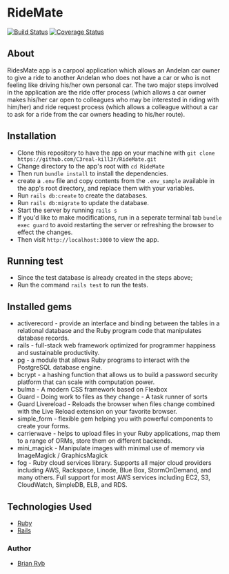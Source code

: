 # RideMate

[![Build Status](https://travis-ci.org/C3real-kill3r/RideMate.svg?branch=develop)](https://travis-ci.org/C3real-kill3r/RideMate)
[![Coverage Status](https://coveralls.io/repos/github/C3real-kill3r/RideMate/badge.svg?branch=develop)](https://coveralls.io/github/C3real-kill3r/RideMate?branch=develop)

## About

RidesMate app is a carpool application which allows an Andelan car owner to give a ride to another Andelan who does not have a car or who is not feeling like driving his/her own personal car. The two major steps involved in the application are the ride offer process (which allows a car owner makes his/her car open to colleagues who may be interested in riding with him/her)  and ride request process (which allows a colleague without a car to ask for a ride from the car owners heading to his/her route).

## Installation

- Clone this repository to have the app on your machine with ```git clone https://github.com/C3real-kill3r/RideMate.git```
- Change directory to the app's root with ```cd RideMate```
- Then run ```bundle install```  to install the dependencies.
- create a ```.env``` file and copy contents from the ```.env_sample``` available in the app's root directory, and replace them with your variables.
- Run ```rails db:create``` to create the databases.
- Run ```rails db:migrate``` to update the database.
- Start the server by running ```rails s```
- If you'd like to make modifications, run in a seperate terminal tab ```bundle exec guard``` to avoid restarting the server or refreshing the browser to effect the changes.
- Then visit ```http://localhost:3000``` to view the app.

## Running test

- Since the test database is already created in the steps above;
- Run the command ```rails test``` to run the tests.

## Installed gems

- activerecord -  provide an interface and binding between the tables in a relational database and the Ruby program code that manipulates database records.
- rails - full-stack web framework optimized for programmer happiness and sustainable productivity.
- pg - a module that allows Ruby programs to interact with the PostgreSQL database engine.
- bcrypt - a hashing function that allows us to build a password security platform that can scale with computation power.
- bulma - A modern CSS framework based on Flexbox
- Guard - Doing work to files as they change - A task runner of sorts
- Guard Livereload - Reloads the browser when files change combined with the Live Reload extension on your favorite browser.
- simple_form - flexible gem helping you with powerful components to create your forms.
- carrierwave - helps to upload files in your Ruby applications, map them to a range of ORMs, store them on different backends.
- mini_magick - Manipulate images with minimal use of memory via ImageMagick / GraphicsMagick
- fog - Ruby cloud services library. Supports all major cloud providers including AWS, Rackspace, Linode, Blue Box, StormOnDemand, and many others. Full support for most AWS services including EC2, S3, CloudWatch, SimpleDB, ELB, and RDS.

## Technologies Used

- [Ruby](https://www.ruby-lang.org/en/)
- [Rails](https://rubyonrails.org/)

### Author

- [Brian Ryb](https://github.com/C3real-kill3r)
